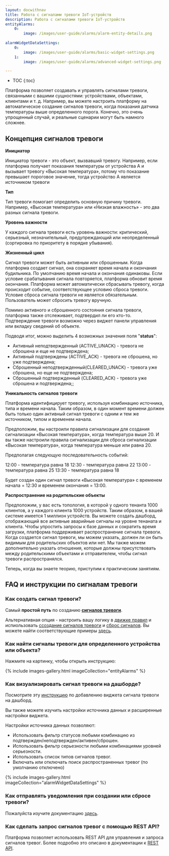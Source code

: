 ```yaml
---
layout: docwithnav
title: Работа с сигналами тревоги IoT-устройств
description: Работа с сигналами тревоги IoT-устройств
entityAlarms:
    0:
        image: /images/user-guide/alarms/alarm-entity-details.png
        
alarmWidgetDataSettings:
    0:
        image: /images/user-guide/alarms/basic-widget-settings.png
    1:
        image: /images/user-guide/alarms/advanced-widget-settings.png        

---
```


* TOC
{:toc}

Платформа позволяет создавать и управлять сигналами тревоги, связанными с вашими сущностями: устройствами, объектами, клиентами и т. д.
Например, вы можете настроить платформу на автоматическое создание сигналов тревоги, когда показания датчика температуры выше определенного порога. 
Конечно, это очень упрощенный случай, и реальные сценарии могут быть намного сложнее.


## Концепция сигналов тревоги

**Инициатор**

Инициатор тревоги - это объект, вызвавший тревогу. Например, если платформа получает показания температуры от устройства A и вызывает тревогу «Высокая температура», потому что показание превышает пороговое значение, тогда устройство A является источником тревоги

**Тип**

Тип тревоги помогает определить основную причину тревоги. Например, «Высокая температура» или «Низкая влажность» - это два разных сигнала тревоги.

**Уровень важности**

У каждого сигнала тревоги есть уровень важности: критический, серьезный, незначительный, предупреждающий или неопределенный (сортировка по приоритету в порядке убывания).

**Жизненный цикл**

Сигнал тревоги может быть активным или сброшенным. Когда платформа создает сигнал, она сохраняет время начала и окончания будильника. По умолчанию время начала и окончания одинаковы. Если условие срабатывания сигнала повторяется, платформа обновит время окончания. Платформа может автоматически сбрасывать тревогу, когда происходит событие, соответствующее условию сброса тревоги. Условие сброса сигнала тревоги не является обязательным. Пользователь может сбросить тревогу вручную.

Помимо активного и сброшенного состояния сигнала тревоги, платформа также отслеживает, подтвердил ли его кто-то. Подтверждение тревоги возможно через виджет панели управления или вкладку сведений об объекте.        

Подводя итог, можно выделить 4 возможных значения поля "**status**": 

 * Активный неподтвержденный (ACTIVE_UNACK) - тревога не сброшена и еще не подтверждена;
 * Активный подтверждены (ACTIVE_ACK) - тревога не сброшена, но уже подтверждена;
 * Сброшенный неподтвержденный(CLEARED_UNACK) - тревога уже сброшена, но еще не подтверждена;
 * Сброшенный подтвержденный (CLEARED_ACK) - тревога уже сброшена и подтверждена;;
 
**Уникальность сигналов тревоги**

Платформа идентифицирует тревогу, используя комбинацию источника, типа и времени начала. Таким образом, в один момент времени должен быть только один активный сигнал тревоги с одним и тем же источником, типом и временем начала.

Предположим, вы настроили правила сигнализации для создания сигнализации «Высокая температура», когда температура выше 20. И вы также настроили правила сигнализации для сброса сигнализации «Высокая температура», когда температура меньше или равна 20.

Предполагая следующую последовательность событий:

12:00 - температура равна 18
12:30 - температура равна 22
13:00 - температура равна 25
13:30 - температура равна 18
 
Будет создан один сигнал тревоги «Высокая температура» с временем начала = 12:30 и временем окончания = 13:00.
 
**Распространение на родительские объекты**

Предположим, у вас есть топология, в которой у одного тенанта 1000 клиентов, а у каждого клиента 1000 устройств. Таким образом, в вашей системе имеется 1 миллион устройств. Вы можете создать дашборд, отображающий все активные аварийные сигналы на уровне тенаната и клиента. Чтобы упростить запросы к базе данных и сократить время загрузки, платформа поддерживает распространение сигнала тревоги. Когда создается сигнал тревоги, мы можем указать, должен ли он быть видимым для родительских объектов или нет. Мы также можем дополнительно указать отношения, которые должны присутствовать между родительскими объектами и отправителем, чтобы сигнал тревоги распространялся.

Теперь, когда вы знаете теорию, приступим к практическим занятиям.       

## FAQ и инструкции по сигналам тревоги

### Как создать сигнал тревоги?

Самый **простой путь** по созданию [**сигналов тревоги**](/docs/user-guide/device-profiles/#alarm-rules).

Альтернативная опция - настроить вашу логику в [движке правил](/docs/user-guide/rule-engine-2-0/re-getting-started/) и испиользовать [ссоздание сигналов тревоги](/docs/user-guide/rule-engine-2-0/action-nodes/#create-alarm-node) и [сброс сигналов](/docs/user-guide/rule-engine-2-0/action-nodes/#clear-alarm-node). 
Вы можете найти соответствующие примеры [здесь](/docs/user-guide/rule-engine-2-0/tutorials/create-clear-alarms/).

### Как найти сигналы тревоги для определенного устройства или объекта?

Нажмите на картинку, чтобы открыть инструкцию:

{% include images-gallery.html imageCollection="entityAlarms" %}

### Как визуализировать сигнал тревоги на дашборде?

Посмотрите эту [инструкцию](/docs/getting-started-guides/helloworld/#step-35-add-alarm-widget) по добавлению виджета сигнала тревоги на дашборд. 

Вы также можете изучить настройки источника данных и расширенные настройки виджета.

Настройки источника данных позволяют:

 * Использовать фильтр статусов любыми комбинацию из подтвержден/неподтвержден/активен/сброшен.
 * Использовать фильтр серьезности любыми комбинациями уровней серьезности.
 * Использовать список типов сигналов тревог. 
 * Включать или отключать поиск распространенных тревог (по умолчанию отключено)
 
{% include images-gallery.html imageCollection="alarmWidgetDataSettings" %}
 
### Как отправлять уведомления при создании или сбросе тревоги?

Пожалуйста изучите документацию [здесь](/docs/user-guide/device-profiles/#notifications-about-alarms).  

### Как сделать запрос сигналов тревог с помощью REST API? 

Платформа позволяет использовать REST API для управления и запроса сигналов тревог. Более подробно это описано в документации к [REST API](/docs/reference/rest-api/).
